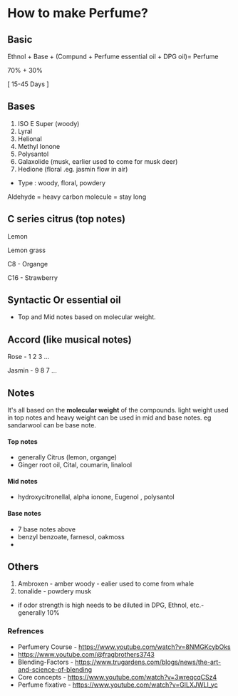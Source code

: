 # How to make Perfume?

## Basic

Ethnol + Base + (Compund + Perfume essential oil + DPG oil)= Perfume

70%    + 30%

[      15-45 Days       ]


## Bases

1. ISO E Super (woody)
2. Lyral
3. Helional
4. Methyl Ionone
5. Polysantol
6. Galaxolide (musk, earlier used to come for musk deer)
7. Hedione (floral .eg. jasmin flow in air)

- Type : woody, floral, powdery

Aldehyde = heavy carbon molecule = stay long

## C series citrus (top notes)

Lemon 

Lemon grass 

C8 - Organge

C16 - Strawberry

## Syntactic Or essential oil 
- Top and Mid notes based on molecular weight.

## Accord (like musical notes)

Rose   - 1 2 3 ...

Jasmin - 9 8 7 ...

## Notes
It's all based on the **molecular weight** of the compounds. light weight used in top notes and heavy weight can be used in mid and base notes.
eg sandarwool can be base note.


#### Top notes
- generally Citrus (lemon, organge)
- Ginger root oil, Cital, coumarin, linalool

#### Mid notes
- hydroxycitronellal, alpha ionone, Eugenol , polysantol

#### Base notes
- 7 base notes above
- benzyl benzoate, farnesol, oakmoss
- 

## Others

1. Ambroxen - amber woody - ealier used to come from whale
2. tonalide - powdery musk
- if odor strength is high needs to be diluted in DPG, Ethnol, etc.- generally 10%

### Refrences
- Perfumery Course - https://www.youtube.com/watch?v=8NMGKcybOks
- https://www.youtube.com/@fragbrothers3743
- Blending-Factors - https://www.trugardens.com/blogs/news/the-art-and-science-of-blending
- Core concepts - https://www.youtube.com/watch?v=3wreqcqCSz4
- Perfume fixative - https://www.youtube.com/watch?v=GILXJWLl_yc
